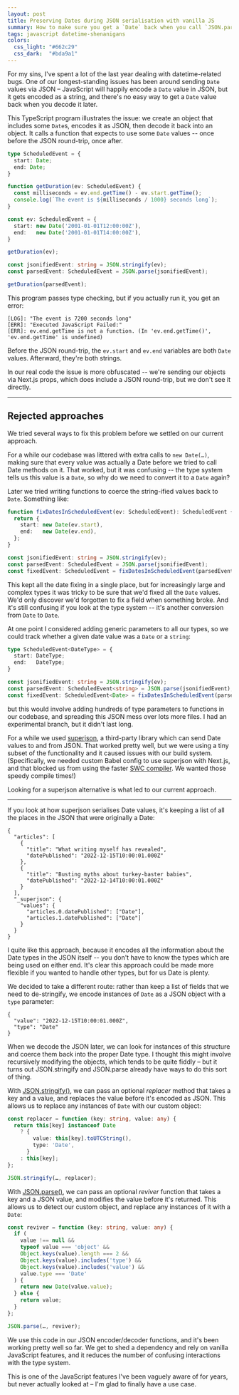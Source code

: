 ```yaml
---
layout: post
title: Preserving Dates during JSON serialisation with vanilla JS
summary: How to make sure you get a `Date` back when you call `JSON.parse` and `JSON.stringify`.
tags: javascript datetime-shenanigans
colors:
  css_light: "#662c29"
  css_dark:  "#bda9a1"
---
```


For my sins, I've spent a lot of the last year dealing with datetime-related bugs.
One of our longest-standing issues has been around sending `Date` values via JSON – JavaScript will happily encode a `Date` value in JSON, but it gets encoded as a string, and there's no easy way to get a `Date` value back when you decode it later.

This TypeScript program illustrates the issue: we create an object that includes some `Date`s, encodes it as JSON, then decode it back into an object.
It calls a function that expects to use some `Date` values -- once before the JSON round-trip, once after.

```typescript
type ScheduledEvent = {
  start: Date;
  end: Date;
}

function getDuration(ev: ScheduledEvent) {
  const milliseconds = ev.end.getTime() - ev.start.getTime();
  console.log(`The event is ${milliseconds / 1000} seconds long`);
}

const ev: ScheduledEvent = {
  start: new Date('2001-01-01T12:00:00Z'),
  end:   new Date('2001-01-01T14:00:00Z'),
}

getDuration(ev);

const jsonifiedEvent: string = JSON.stringify(ev);
const parsedEvent: ScheduledEvent = JSON.parse(jsonifiedEvent);

getDuration(parsedEvent);
```

This program passes type checking, but if you actually run it, you get an error:

```
[LOG]: "The event is 7200 seconds long" 
[ERR]: "Executed JavaScript Failed:" 
[ERR]: ev.end.getTime is not a function. (In 'ev.end.getTime()', 'ev.end.getTime' is undefined) 
```

Before the JSON round-trip, the `ev.start` and `ev.end` variables are both `Date` values.
Afterward, they're both strings.

In our real code the issue is more obfuscated -- we're sending our objects via Next.js props, which does include a JSON round-trip, but we don't see it directly.

---

## Rejected approaches

We tried several ways to fix this problem before we settled on our current approach.

For a while our codebase was littered with extra calls to `new Date(…)`, making sure that every value was actually a Date before we tried to call Date methods on it.
That worked, but it was confusing -- the type system tells us this value is a `Date`, so why do we need to convert it to a `Date` again?

Later we tried writing functions to coerce the string-ified values back to `Date`.
Something like:

```typescript
function fixDatesInScheduledEvent(ev: ScheduledEvent): ScheduledEvent {
  return {
    start: new Date(ev.start),
    end:   new Date(ev.end),
  };
}

const jsonifiedEvent: string = JSON.stringify(ev);
const parsedEvent: ScheduledEvent = JSON.parse(jsonifiedEvent);
const fixedEvent: ScheduledEvent = fixDatesInScheduledEvent(parsedEvent);
```

This kept all the date fixing in a single place, but for increasingly large and complex types it was tricky to be sure that we'd fixed all the `Date` values.
We'd only discover we'd forgotten to fix a field when something broke.
And it's still confusing if you look at the type system -- it's another conversion from `Date` to `Date`.

At one point I considered adding generic parameters to all our types, so we could track whether a given date value was a `Date` or a `string`:

```typescript
type ScheduledEvent<DateType> = {
  start: DateType;
  end:   DateType;
}

const jsonifiedEvent: string = JSON.stringify(ev);
const parsedEvent: ScheduledEvent<string> = JSON.parse(jsonifiedEvent);
const fixedEvent: ScheduledEvent<Date> = fixDatesInScheduledEvent(parsedEvent);
```

but this would involve adding hundreds of type parameters to functions in our codebase, and spreading this JSON mess over lots more files.
I had an experimental branch, but it didn't last long.

For a while we used [superjson], a third-party library which can send Date values to and from JSON.
That worked pretty well, but we were using a tiny subset of the functionality and it caused issues with our build system.
(Specifically, we needed custom Babel config to use superjson with Next.js, and that blocked us from using the faster [SWC compiler].
We wanted those speedy compile times!)

Looking for a superjson alternative is what led to our current approach.

[superjson]: https://www.npmjs.com/package/superjson
[SWC compiler]: https://nextjs.org/docs/architecture/nextjs-compiler

---

If you look at how superjson serialises Date values, it's keeping a list of all the places in the JSON that were originally a Date:

```
{
  "articles": [
    {
      "title": "What writing myself has revealed",
      "datePublished": "2022-12-15T10:00:01.000Z"
    },
    {
      "title": "Busting myths about turkey-baster babies",
      "datePublished": "2022-12-14T10:00:01.000Z"
    }
  ],
  "_superjson": {
    "values": {
      "articles.0.datePublished": ["Date"],
      "articles.1.datePublished": ["Date"]
    }
  }
}
```

I quite like this approach, because it encodes all the information about the Date types in the JSON itself -- you don't have to know the types which are being used on either end.
It's clear this approach could be made more flexible if you wanted to handle other types, but for us Date is plenty.

We decided to take a different route: rather than keep a list of fields that we need to de-stringify, we encode instances of `Date` as a JSON object with a `type` parameter:

```
{
  "value": "2022-12-15T10:00:01.000Z",
  "type": "Date"
}
```

When we decode the JSON later, we can look for instances of this structure and coerce them back into the proper Date type.
I thought this might involve recursively modifying the objects, which tends to be quite fiddly – but it turns out JSON.stringify and JSON.parse already have ways to do this sort of thing.

With [JSON.stringify()][JSON.stringify], we can pass an optional *replacer* method that takes a key and a value, and replaces the value before it's encoded as JSON.
This allows us to replace any instances of `Date` with our custom object:

```typescript
const replacer = function (key: string, value: any) {
  return this[key] instanceof Date
    ? {
        value: this[key].toUTCString(),
        type: 'Date',
      }
    : this[key];
};

JSON.stringify(…, replacer);
```

With [JSON.parse()][JSON.parse], we can pass an optional *reviver* function that takes a key and a JSON value, and modifies the value before it's returned.
This allows us to detect our custom object, and replace any instances of it with a `Date`:

```typescript
const reviver = function (key: string, value: any) {
  if (
    value !== null &&
    typeof value === 'object' &&
    Object.keys(value).length === 2 &&
    Object.keys(value).includes('type') &&
    Object.keys(value).includes('value') &&
    value.type === 'Date'
  ) {
    return new Date(value.value);
  } else {
    return value;
  }
};

JSON.parse(…, reviver);
```

We use this code in our JSON encoder/decoder functions, and it's been working pretty well so far.
We get to shed a dependency and rely on vanilla JavaScript features, and it reduces the number of confusing interactions with the type system.

This is one of the JavaScript features I've been vaguely aware of for years, but never actually looked at – I'm glad to finally have a use case.

[JSON.stringify]: https://developer.mozilla.org/en-US/docs/Web/JavaScript/Reference/Global_Objects/JSON/stringify
[JSON.parse]: https://developer.mozilla.org/en-US/docs/Web/JavaScript/Reference/Global_Objects/JSON/parse
